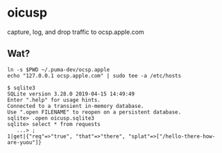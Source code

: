 # oicusp
capture, log, and drop traffic to ocsp.apple.com


## Wat?

```
ln -s $PWD ~/.puma-dev/ocsp.apple
echo "127.0.0.1 ocsp.apple.com" | sudo tee -a /etc/hosts
```

```
$ sqlite3
SQLite version 3.28.0 2019-04-15 14:49:49
Enter ".help" for usage hints.
Connected to a transient in-memory database.
Use ".open FILENAME" to reopen on a persistent database.
sqlite> .open oicusp.sqlite3
sqlite> select * from requests
   ...> ;
1|get|{"req"=>"true", "that"=>"there", "splat"=>["/hello-there-how-are-yuou"]}
```
